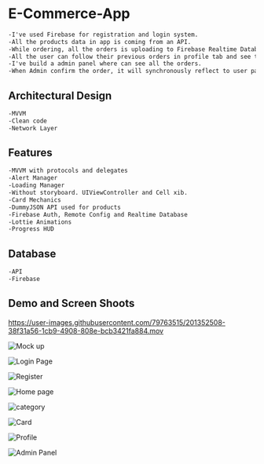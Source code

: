 # E-Commerce-App

```html
-I've used Firebase for registration and login system.
-All the products data in app is coming from an API.
-While ordering, all the orders is uploading to Firebase Realtime Database.
-All the user can follow their previous orders in profile tab and see their progress.
-I've build a admin panel where can see all the orders.
-When Admin confirm the order, it will synchronously reflect to user panel.
```



<h2>Architectural Design</h2>

```html
-MVVM
-Clean code
-Network Layer
```

<h2>Features</h2>

```html
-MVVM with protocols and delegates
-Alert Manager
-Loading Manager
-Without storyboard. UIViewController and Cell xib.
-Card Mechanics
-DummyJSON API used for products
-Firebase Auth, Remote Config and Realtime Database
-Lottie Animations
-Progress HUD
```

<h2>Database</h2>

```html
-API
-Firebase
```

<h2>Demo and Screen Shoots</h2>



https://user-images.githubusercontent.com/79763515/201352508-38f31a56-1cb9-4908-808e-bcb3421fa884.mov

![Mock up ](https://user-images.githubusercontent.com/79763515/201352553-7849b159-a54c-469e-af4d-1dd963e3d16a.png)

![Login Page](https://user-images.githubusercontent.com/79763515/201352632-0dcf9d33-8ad9-44de-96ef-53340b6c654c.png)

![Register](https://user-images.githubusercontent.com/79763515/201352644-aa185dd0-8087-426d-a02b-6526a98f2c46.png)

![Home page](https://user-images.githubusercontent.com/79763515/201352684-7b38ad44-b8c0-42be-bf3e-d8fdf6159853.png)

![category](https://user-images.githubusercontent.com/79763515/201352698-b83d59c9-146e-4b7c-a172-a01c78a6a201.png)

![Card](https://user-images.githubusercontent.com/79763515/201352705-c9ab0ea2-f2a0-4f66-beb6-d205f48404ff.png)

![Profile](https://user-images.githubusercontent.com/79763515/201352785-982dfaf6-664e-4b53-a0cf-e25571ad4743.png)

![Admin Panel](https://user-images.githubusercontent.com/79763515/201352803-ab1f8068-4574-4d3e-8be4-e58971b800f5.png)












